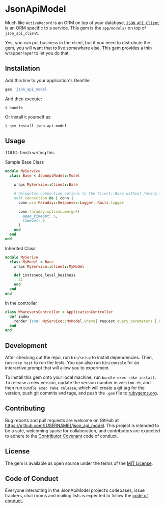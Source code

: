 # JsonApiModel

Much like `ActiveRecord` is an ORM on top of your database, [`JSON API Client`](https://github.com/JsonApiClient/json_api_client) is an ORM specific to a service. This gem is the `app/models/` on top of `json_api_client`. 

Yes, you can put business in the client, but if you need to distrubute the gem, you will want that to live somewhere else. This gem provides a thin wrapper layer to let you do that. 

## Installation

Add this line to your application's Gemfile:

```ruby
gem 'json_api_model'
```

And then execute:

    $ bundle

Or install it yourself as:

    $ gem install json_api_model

## Usage

TODO: finish writing this

Sample Base Class

```ruby
module MyService
  class Base < JsonApiModel::Model

    wraps MyService::Client::Base

    # delegates connection options to the Client::Base without having to modify the gem
    self.connection do | conn |
      conn.use Faraday::Response::Logger, Rails.logger

      conn.faraday.options.merge!(
        open_timeout: 5,
        timeout: 5
      )
    end
  end
end
```

Inherited Class

```ruby
module MySerive
  class MyModel < Base
    wraps MyService::Client::MyModel

    def instanece_level_business
      42
    end
  end
end
```

In the controller

```ruby
class WhateversController < ApplicationController
  def index
    render json: MyService::MyModel.where( request.query_parameters ).all.as_json
  end
end
```


## Development

After checking out the repo, run `bin/setup` to install dependencies. Then, run `rake test` to run the tests. You can also run `bin/console` for an interactive prompt that will allow you to experiment.

To install this gem onto your local machine, run `bundle exec rake install`. To release a new version, update the version number in `version.rb`, and then run `bundle exec rake release`, which will create a git tag for the version, push git commits and tags, and push the `.gem` file to [rubygems.org](https://rubygems.org).

## Contributing

Bug reports and pull requests are welcome on GitHub at https://github.com/[USERNAME]/json_api_model. This project is intended to be a safe, welcoming space for collaboration, and contributors are expected to adhere to the [Contributor Covenant](http://contributor-covenant.org) code of conduct.

## License

The gem is available as open source under the terms of the [MIT License](https://opensource.org/licenses/MIT).

## Code of Conduct

Everyone interacting in the JsonApiModel project’s codebases, issue trackers, chat rooms and mailing lists is expected to follow the [code of conduct](https://github.com/[USERNAME]/json_api_model/blob/master/CODE_OF_CONDUCT.md).
